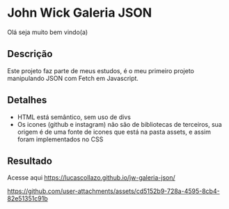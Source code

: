 # John Wick Galeria JSON

Olá seja muito bem vindo(a)

## Descrição

Este projeto faz parte de meus estudos, é o meu primeiro projeto manipulando JSON com Fetch em Javascript.

## Detalhes

* HTML está semântico, sem uso de divs
* Os icones (github e instagram) não são de bibliotecas de terceiros, sua origem é de uma fonte de icones que está na pasta assets, e assim foram implementados no CSS

## Resultado

Acesse aqui https://lucascollazo.github.io/jw-galeria-json/

https://github.com/user-attachments/assets/cd5152b9-728a-4595-8cb4-82e51351c91b


